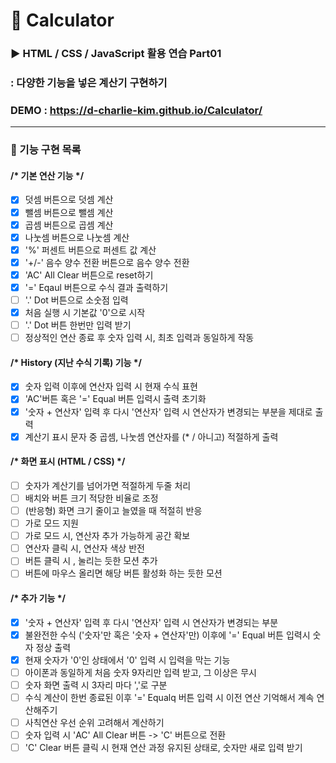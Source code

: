 # 🧮 Calculator

### ▶️ HTML / CSS / JavaScript 활용 연습 Part01
### : 다양한 기능을 넣은 계산기 구현하기
### DEMO : https://d-charlie-kim.github.io/Calculator/

<hr>

### 🔽 기능 구현 목록


#### /* 기본 연산 기능 */
- [x] 덧셈 버튼으로 덧셈 계산
- [x] 뺄셈 버튼으로 뺄셈 계산
- [x] 곱셈 버튼으로 곱셈 계산
- [x] 나눗셈 버튼으로 나눗셈 계산
- [x] '%' 퍼센트 버튼으로 퍼센트 값 계산
- [x] '+/-' 음수 양수 전환 버튼으로 음수 양수 전환
- [x] 'AC' All Clear 버튼으로 reset하기
- [x] '=' Eqaul 버튼으로 수식 결과 출력하기
- [ ] '.' Dot 버튼으로 소숫점 입력
- [X] 처음 실행 시 기본값 '0'으로 시작
- [ ] '.' Dot 버튼 한번만 입력 받기
- [ ] 정상적인 연산 종료 후 숫자 입력 시, 최초 입력과 동일하게 작동

#### /* History (지난 수식 기록) 기능 */
- [x] 숫자 입력 이후에 연산자 입력 시 현재 수식 표현
- [x] 'AC'버튼 혹은 '=' Equal 버튼 입력시 출력 초기화
- [x] '숫자 + 연산자' 입력 후 다시 '연산자' 입력 시 연산자가 변경되는 부분을 제대로 출력
- [x] 계산기 표시 문자 중 곱셈, 나눗셈 연산자를 (* / 아니고) 적절하게 출력

#### /* 화면 표시 (HTML / CSS) */
- [ ] 숫자가 계산기를 넘어가면 적절하게 두줄 처리
- [ ] 배치와 버튼 크기 적당한 비율로 조정
- [ ] (반응형) 화면 크기 줄이고 늘였을 때 적절히 반응
- [ ] 가로 모드 지원
- [ ] 가로 모드 시, 연산자 추가 가능하게 공간 확보
- [ ] 연산자 클릭 시, 연산자 색상 반전
- [ ] 버튼 클릭 시 , 눌리는 듯한 모션 추가
- [ ] 버튼에 마우스 올리면 해당 버튼 활성화 하는 듯한 모션

#### /* 추가 기능 */
- [x] '숫자 + 연산자' 입력 후 다시 '연산자' 입력 시 연산자가 변경되는 부분
- [x] 불완전한 수식 ('숫자'만 혹은 '숫자 + 연산자'만) 이후에 '=' Equal 버튼 입력시 숫자 정상 출력
- [x] 현재 숫자가 '0'인 상태에서 '0' 입력 시 입력을 막는 기능
- [ ] 아이폰과 동일하게 처음 숫자 9자리만 입력 받고, 그 이상은 무시
- [ ] 숫자 화면 출력 시 3자리 마다 ','로 구분
- [ ] 수식 계산이 한번 종료된 이후 '=' Equalq 버튼 입력 시 이전 연산 기억해서 계속 연산해주기
- [ ] 사칙연산 우선 순위 고려해서 계산하기
- [ ] 숫자 입력 시 'AC' All Clear 버튼 -> 'C' 버튼으로 전환
- [ ] 'C' Clear 버튼 클릭 시 현재 연산 과정 유지된 상태로, 숫자만 새로 입력 받기
